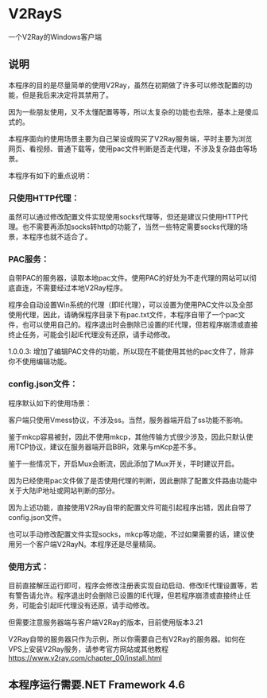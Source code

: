 # V2RayS
一个V2Ray的Windows客户端

## 说明
本程序的目的是尽量简单的使用V2Ray，虽然在初期做了许多可以修改配置的功能，但是我后来决定将其禁用了。

因为一些朋友使用，又不太懂配置等等，所以太复杂的功能也去除，基本上是傻瓜式的。

本程序面向的使用场景主要为自己架设或购买了V2Ray服务端，平时主要为浏览网页、看视频、普通下载等，使用pac文件判断是否走代理，不涉及复杂路由等场景。

本程序有如下的重点说明：
### 只使用HTTP代理：
虽然可以通过修改配置文件实现使用socks代理等，但还是建议只使用HTTP代理。也不需要再添加socks转http的功能了，当然一些特定需要socks代理的场景，本程序也就不适合了。
### PAC服务：
自带PAC的服务器，读取本地pac文件。使用PAC的好处为不走代理的网站可以彻底直连，不需要经过本地V2Ray程序。

程序会自动设置Win系统的代理（即IE代理），可以设置为使用PAC文件以及全部使用代理，因此，请确保程序目录下有pac.txt文件，本程序自带了一个pac文件，也可以使用自己的。程序退出时会删除已设置的IE代理，但若程序崩溃或直接终止任务，可能会引起IE代理没有还原，请手动修改。

1.0.0.3: 增加了编辑PAC文件的功能，所以现在不能使用其他的pac文件了，除非你不使用编辑功能。
### config.json文件：
程序默认如下的使用场景：

客户端只使用Vmess协议，不涉及ss。当然，服务器端开启了ss功能不影响。

鉴于mkcp容易被封，因此不使用mkcp，其他传输方式很少涉及，因此只默认使用TCP协议，建议在服务器端开启BBR，效果与mKcp差不多。

鉴于一些情况下，开启Mux会断流，因此添加了Mux开关，平时建议开启。

因为已经使用pac文件做了是否使用代理的判断，因此删除了配置文件路由功能中关于大陆IP地址或网站判断的部分。

因为上述功能，直接使用V2Ray自带的配置文件可能引起程序出错，因此自带了config.json文件。

也可以手动修改配置文件实现socks，mkcp等功能，不过如果需要的话，建议使用另一个客户端V2RayN。本程序还是尽量精简。

### 使用方式：
目前直接解压运行即可，程序会修改注册表实现自动启动、修改IE代理设置等，若有警告请允许。程序退出时会删除已设置的IE代理，但若程序崩溃或直接终止任务，可能会引起IE代理没有还原，请手动修改。

但需要注意服务器端与客户端V2Ray的版本，目前使用版本3.21

V2Ray自带的服务器只作为示例，所以你需要自己有V2Ray的服务器。如何在VPS上安装V2Ray服务，请参考官方网站或其他教程
https://www.v2ray.com/chapter_00/install.html

## 本程序运行需要.NET Framework 4.6